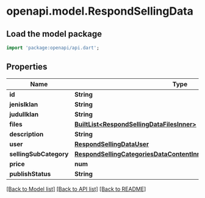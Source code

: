 # openapi.model.RespondSellingData

## Load the model package
```dart
import 'package:openapi/api.dart';
```

## Properties
Name | Type | Description | Notes
------------ | ------------- | ------------- | -------------
**id** | **String** |  | [optional] 
**jenisIklan** | **String** |  | [optional] 
**judulIklan** | **String** |  | [optional] 
**files** | [**BuiltList&lt;RespondSellingDataFilesInner&gt;**](RespondSellingDataFilesInner.md) |  | [optional] 
**description** | **String** |  | [optional] 
**user** | [**RespondSellingDataUser**](RespondSellingDataUser.md) |  | [optional] 
**sellingSubCategory** | [**RespondSellingCategoriesDataContentInnerSellingSubCategorysInner**](RespondSellingCategoriesDataContentInnerSellingSubCategorysInner.md) |  | [optional] 
**price** | **num** |  | [optional] 
**publishStatus** | **String** |  | [optional] 

[[Back to Model list]](../README.md#documentation-for-models) [[Back to API list]](../README.md#documentation-for-api-endpoints) [[Back to README]](../README.md)


